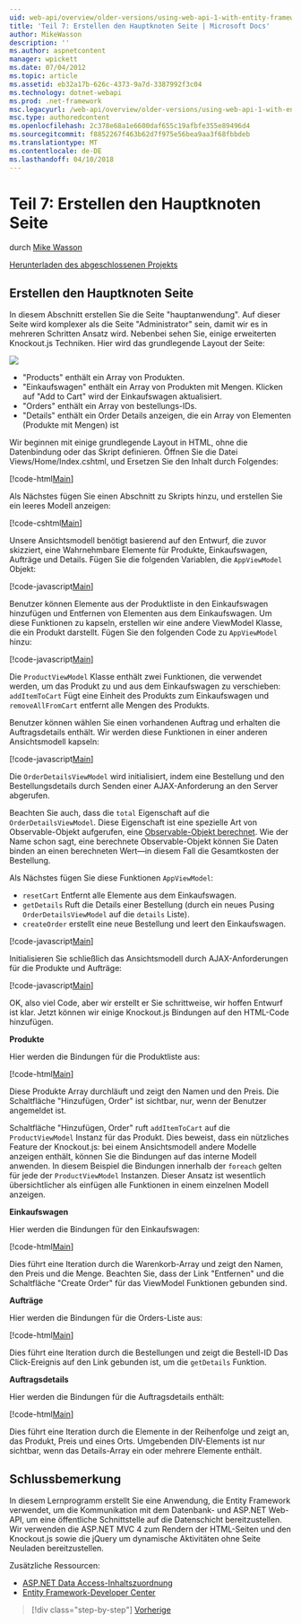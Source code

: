 ```yaml
---
uid: web-api/overview/older-versions/using-web-api-1-with-entity-framework-5/using-web-api-with-entity-framework-part-7
title: 'Teil 7: Erstellen den Hauptknoten Seite | Microsoft Docs'
author: MikeWasson
description: ''
ms.author: aspnetcontent
manager: wpickett
ms.date: 07/04/2012
ms.topic: article
ms.assetid: eb32a17b-626c-4373-9a7d-3387992f3c04
ms.technology: dotnet-webapi
ms.prod: .net-framework
msc.legacyurl: /web-api/overview/older-versions/using-web-api-1-with-entity-framework-5/using-web-api-with-entity-framework-part-7
msc.type: authoredcontent
ms.openlocfilehash: 2c378e68a1e6600daf655c19afbfe355e89496d4
ms.sourcegitcommit: f8852267f463b62d7f975e56bea9aa3f68fbbdeb
ms.translationtype: MT
ms.contentlocale: de-DE
ms.lasthandoff: 04/10/2018
---
```

<a name="part-7-creating-the-main-page"></a>Teil 7: Erstellen den Hauptknoten Seite
====================
durch [Mike Wasson](https://github.com/MikeWasson)

[Herunterladen des abgeschlossenen Projekts](http://code.msdn.microsoft.com/ASP-NET-Web-API-with-afa30545)

## <a name="creating-the-main-page"></a>Erstellen den Hauptknoten Seite

In diesem Abschnitt erstellen Sie die Seite "hauptanwendung". Auf dieser Seite wird komplexer als die Seite "Administrator" sein, damit wir es in mehreren Schritten Ansatz wird. Nebenbei sehen Sie, einige erweiterten Knockout.js Techniken. Hier wird das grundlegende Layout der Seite:

![](using-web-api-with-entity-framework-part-7/_static/image1.png)

- "Products" enthält ein Array von Produkten.
- "Einkaufswagen" enthält ein Array von Produkten mit Mengen. Klicken auf "Add to Cart" wird der Einkaufswagen aktualisiert.
- "Orders" enthält ein Array von bestellungs-IDs.
- "Details" enthält ein Order Details anzeigen, die ein Array von Elementen (Produkte mit Mengen) ist

Wir beginnen mit einige grundlegende Layout in HTML, ohne die Datenbindung oder das Skript definieren. Öffnen Sie die Datei Views/Home/Index.cshtml, und Ersetzen Sie den Inhalt durch Folgendes:

[!code-html[Main](using-web-api-with-entity-framework-part-7/samples/sample1.html)]

Als Nächstes fügen Sie einen Abschnitt zu Skripts hinzu, und erstellen Sie ein leeres Modell anzeigen:

[!code-cshtml[Main](using-web-api-with-entity-framework-part-7/samples/sample2.cshtml)]

Unsere Ansichtsmodell benötigt basierend auf den Entwurf, die zuvor skizziert, eine Wahrnehmbare Elemente für Produkte, Einkaufswagen, Aufträge und Details. Fügen Sie die folgenden Variablen, die `AppViewModel` Objekt:

[!code-javascript[Main](using-web-api-with-entity-framework-part-7/samples/sample3.js)]

Benutzer können Elemente aus der Produktliste in den Einkaufswagen hinzufügen und Entfernen von Elementen aus dem Einkaufswagen. Um diese Funktionen zu kapseln, erstellen wir eine andere ViewModel Klasse, die ein Produkt darstellt. Fügen Sie den folgenden Code zu `AppViewModel` hinzu:

[!code-javascript[Main](using-web-api-with-entity-framework-part-7/samples/sample4.js?highlight=4)]

Die `ProductViewModel` Klasse enthält zwei Funktionen, die verwendet werden, um das Produkt zu und aus dem Einkaufswagen zu verschieben: `addItemToCart` Fügt eine Einheit des Produkts zum Einkaufswagen und `removeAllFromCart` entfernt alle Mengen des Produkts.

Benutzer können wählen Sie einen vorhandenen Auftrag und erhalten die Auftragsdetails enthält. Wir werden diese Funktionen in einer anderen Ansichtsmodell kapseln:

[!code-javascript[Main](using-web-api-with-entity-framework-part-7/samples/sample5.js?highlight=4)]

Die `OrderDetailsViewModel` wird initialisiert, indem eine Bestellung und den Bestellungsdetails durch Senden einer AJAX-Anforderung an den Server abgerufen.

Beachten Sie auch, dass die `total` Eigenschaft auf die `OrderDetailsViewModel`. Diese Eigenschaft ist eine spezielle Art von Observable-Objekt aufgerufen, eine [Observable-Objekt berechnet](http://knockoutjs.com/documentation/computedObservables.html). Wie der Name schon sagt, eine berechnete Observable-Objekt können Sie Daten binden an einen berechneten Wert&#8212;in diesem Fall die Gesamtkosten der Bestellung.

Als Nächstes fügen Sie diese Funktionen `AppViewModel`:

- `resetCart` Entfernt alle Elemente aus dem Einkaufswagen.
- `getDetails` Ruft die Details einer Bestellung (durch ein neues Pusing `OrderDetailsViewModel` auf die `details` Liste).
- `createOrder` erstellt eine neue Bestellung und leert den Einkaufswagen.


[!code-javascript[Main](using-web-api-with-entity-framework-part-7/samples/sample6.js?highlight=4)]

Initialisieren Sie schließlich das Ansichtsmodell durch AJAX-Anforderungen für die Produkte und Aufträge:

[!code-javascript[Main](using-web-api-with-entity-framework-part-7/samples/sample7.js)]

OK, also viel Code, aber wir erstellt er Sie schrittweise, wir hoffen Entwurf ist klar. Jetzt können wir einige Knockout.js Bindungen auf den HTML-Code hinzufügen.

**Produkte**

Hier werden die Bindungen für die Produktliste aus:

[!code-html[Main](using-web-api-with-entity-framework-part-7/samples/sample8.html)]

Diese Produkte Array durchläuft und zeigt den Namen und den Preis. Die Schaltfläche "Hinzufügen, Order" ist sichtbar, nur, wenn der Benutzer angemeldet ist.

Schaltfläche "Hinzufügen, Order" ruft `addItemToCart` auf die `ProductViewModel` Instanz für das Produkt. Dies beweist, dass ein nützliches Feature der Knockout.js: bei einem Ansichtsmodell andere Modelle anzeigen enthält, können Sie die Bindungen auf das interne Modell anwenden. In diesem Beispiel die Bindungen innerhalb der `foreach` gelten für jede der `ProductViewModel` Instanzen. Dieser Ansatz ist wesentlich übersichtlicher als einfügen alle Funktionen in einem einzelnen Modell anzeigen.

**Einkaufswagen**

Hier werden die Bindungen für den Einkaufswagen:

[!code-html[Main](using-web-api-with-entity-framework-part-7/samples/sample9.html)]

Dies führt eine Iteration durch die Warenkorb-Array und zeigt den Namen, den Preis und die Menge. Beachten Sie, dass der Link "Entfernen" und die Schaltfläche "Create Order" für das ViewModel Funktionen gebunden sind.

**Aufträge**

Hier werden die Bindungen für die Orders-Liste aus:

[!code-html[Main](using-web-api-with-entity-framework-part-7/samples/sample10.html)]

Dies führt eine Iteration durch die Bestellungen und zeigt die Bestell-ID Das Click-Ereignis auf den Link gebunden ist, um die `getDetails` Funktion.

**Auftragsdetails**

Hier werden die Bindungen für die Auftragsdetails enthält:

[!code-html[Main](using-web-api-with-entity-framework-part-7/samples/sample11.html)]

Dies führt eine Iteration durch die Elemente in der Reihenfolge und zeigt an, das Produkt, Preis und eines Orts. Umgebenden DIV-Elements ist nur sichtbar, wenn das Details-Array ein oder mehrere Elemente enthält.

## <a name="conclusion"></a>Schlussbemerkung

In diesem Lernprogramm erstellt Sie eine Anwendung, die Entity Framework verwendet, um die Kommunikation mit dem Datenbank- und ASP.NET Web-API, um eine öffentliche Schnittstelle auf die Datenschicht bereitzustellen. Wir verwenden die ASP.NET MVC 4 zum Rendern der HTML-Seiten und den Knockout.js sowie die jQuery um dynamische Aktivitäten ohne Seite Neuladen bereitzustellen.

Zusätzliche Ressourcen:

- [ASP.NET Data Access-Inhaltszuordnung](https://msdn.microsoft.com/library/6759sth4.aspx)
- [Entity Framework-Developer Center](https://msdn.microsoft.com/data/ef)

> [!div class="step-by-step"]
> [Vorherige](using-web-api-with-entity-framework-part-6.md)
